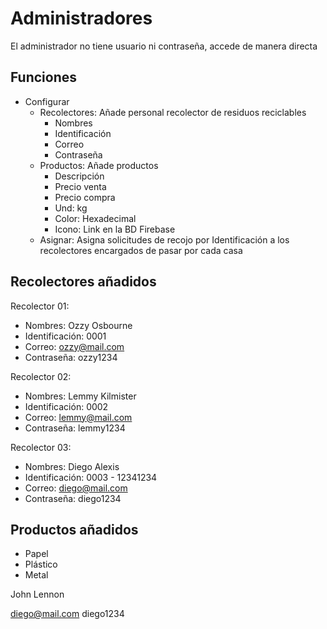 # Administradores 
El administrador no tiene usuario ni contraseña, accede de manera directa  

## Funciones 
- Configurar 
	- Recolectores: Añade personal recolector de residuos reciclables 
		- Nombres
		- Identificación 
		- Correo
		- Contraseña 
	- Productos: Añade productos 
		- Descripción 
		- Precio venta 
		- Precio compra 
		- Und: kg
		- Color: Hexadecimal 
		- Icono: Link en la BD Firebase 
	- Asignar: Asigna solicitudes de recojo por Identificación a los recolectores encargados de pasar por cada casa 

## Recolectores añadidos 
Recolector 01:   
- Nombres: Ozzy Osbourne   
- Identificación: 0001
- Correo: ozzy@mail.com 
- Contraseña: ozzy1234

Recolector 02:   
- Nombres: Lemmy Kilmister
- Identificación: 0002 
- Correo: lemmy@mail.com
- Contraseña: lemmy1234

Recolector 03:   
- Nombres: Diego Alexis 
- Identificación: 0003 - 12341234
- Correo: diego@mail.com
- Contraseña: diego1234



## Productos añadidos 
- Papel
- Plástico 
- Metal 




John Lennon 


diego@mail.com
diego1234